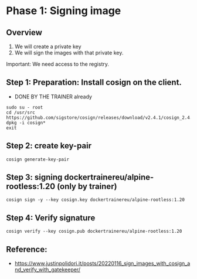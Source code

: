 # Phase 1: Signing image

## Overview

1. We will create a private key
2. We will sign the images with that private key.

Important: We need access to the registry.

## Step 1: Preparation: Install cosign on the client. 

 * DONE BY THE TRAINER already 

```
sudo su - root 
cd /usr/src
https://github.com/sigstore/cosign/releases/download/v2.4.1/cosign_2.4.1_amd64.deb
dpkg -i cosign*
exit
```

## Step 2: create key-pair 

```
cosign generate-key-pair
```

## Step 3: signing dockertrainereu/alpine-rootless:1.20 (only by trainer) 

```
cosign sign -y --key cosign.key dockertrainereu/alpine-rootless:1.20
```

## Step 4: Verify signature 

```
cosign verify --key cosign.pub dockertrainereu/alpine-rootless:1.20
```

## Reference:

  * https://www.justinpolidori.it/posts/20220116_sign_images_with_cosign_and_verify_with_gatekeeper/
